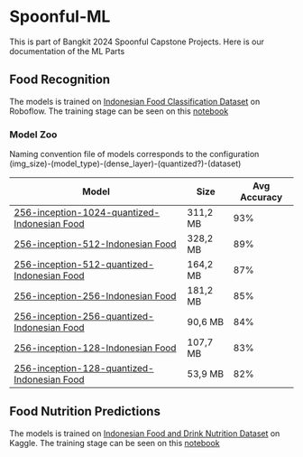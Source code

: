 # Spoonful-ML

This is part of Bangkit 2024 Spoonful Capstone Projects. Here is our documentation of the ML Parts 

## Food Recognition
The models is trained on [Indonesian Food Classification Dataset](https://universe.roboflow.com/bangkit/indonesian-food-pedsx) on Roboflow. The training stage can be seen on this [notebook](https://colab.research.google.com/drive/17vwft3NtaE2tfWTiHliZxBnqm7EDBV-R#scrollTo=v7jcy5ixYJeI) 

### Model Zoo 
Naming convention file of models corresponds to the configuration (img_size)-(model_type)-(dense_layer)-(quantized?)-(dataset)
<center>
  
|  Model  |  Size  | Avg Accuracy|
|  ---------- | ------- | ---------- |
|  [256-inception-1024-quantized-Indonesian Food](https://drive.google.com/file/d/1vj7jtxbpfVNUfzXL_7e4i20bGsG2g-A_/view?usp=sharing) | 311,2 MB | 93% |
|  [256-inception-512-Indonesian Food](https://drive.google.com/file/d/1YAioZqoeAE92L5ZuahOkAuMzw-uiIdVh/view?usp=sharing) | 328,2 MB  | 89% |
|  [256-inception-512-quantized-Indonesian Food](https://drive.google.com/file/d/1LeSouGbk_Cbl07Gf3LpB9vIyIr-dwr-s/view?usp=sharing) | 164,2 MB  | 87% |
|  [256-inception-256-Indonesian Food](https://drive.google.com/file/d/1Qak8FBCTj1i5U_qv1D_Ke2Y7jCaWT4D4/view?usp=sharing) | 181,2 MB | 85% |
|  [256-inception-256-quantized-Indonesian Food](https://drive.google.com/file/d/17N9xh3ZqF2ZvXomIDVWf-dV4IK1eXrRD/view?usp=sharing) | 90,6 MB | 84% |
|  [256-inception-128-Indonesian Food](https://drive.google.com/file/d/1GYLBPtUmgNb7Ws4HgJIF2gS8Y9x28Xa5/view?usp=sharing) | 107,7 MB | 83% |
|  [256-inception-128-quantized-Indonesian Food](https://drive.google.com/file/d/1gvdpVJE2tTVUsrESSIhTN7ln0J00Xm7F/view?usp=sharing) | 53,9 MB | 82% |

</center>

## Food Nutrition Predictions
The models is trained on [Indonesian Food and Drink Nutrition Dataset](https://www.kaggle.com/datasets/anasfikrihanif/indonesian-food-and-drink-nutrition-dataset) on Kaggle. The training stage can be seen on this [notebook](https://colab.research.google.com/drive/1PNFcuP_6eNZCoIU2s4ZEzqBfs1wv77t-?usp=sharing#scrollTo=PE3KU_CDbs96) 
